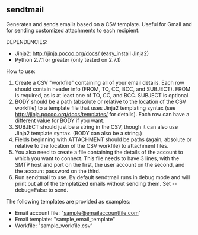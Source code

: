 sendtmail
---------
Generates and sends emails based on a CSV template. Useful
for Gmail and for sending customized attachments to each
recipient.

DEPENDENCIES:
- Jinja2: http://jinja.pocoo.org/docs/ (easy_install Jinja2)
- Python 2.7.1 or greater (only tested on 2.7.1)

How to use:

1) Create a CSV "workfile" containing all of your email details. Each row
   should contain header info (FROM, TO, CC, BCC, and SUBJECT). FROM is
   required, as is at least one of TO, CC, and BCC. SUBJECT is optional.
2) BODY should be a path (absolute or relative to the location of the CSV
   workfile) to a template file that uses Jinja2 templating syntax (see
   http://jinja.pocoo.org/docs/templates/ for details). Each row can have
   a different value for BODY if you want.
3) SUBJECT should just be a string in the CSV, though it can also use
   Jinja2 template syntax. (BODY can also be a string.)
4) Fields beginning with ATTACHMENT should be paths (again, absolute or
   relative to the location of the CSV workfile) to attachment files.
5) You also need to create a file containing the details of the account to
   which you want to connect. This file needs to have 3 lines, with the
   SMTP host and port on the first, the user account on the second, and
   the account password on the third.
6) Run sendtmail <workfile> <account file> to use. By default sendtmail
   runs in debug mode and will print out all of the templatized emails
   without sending them. Set --debug=False to send.

The following templates are provided as examples:

- Email account file: "sample@emailaccountfile.com"
- Email template: "sample_email_template"
- Workfile: "sample_workfile.csv"

